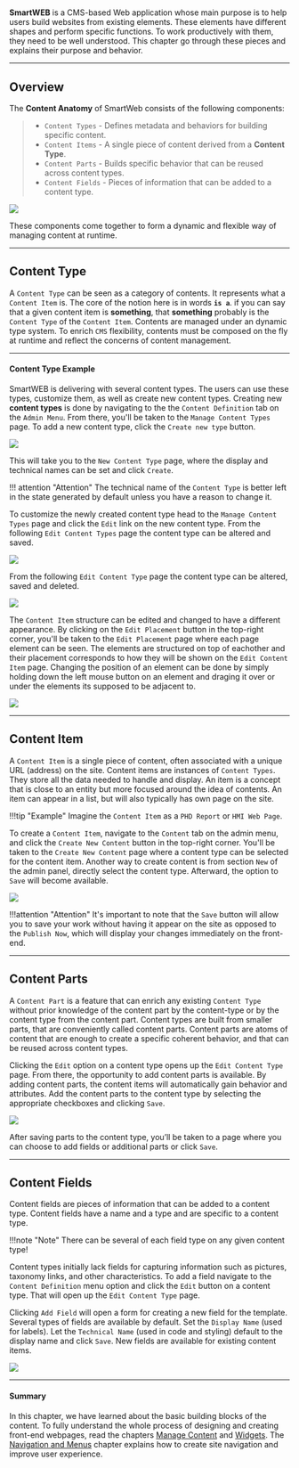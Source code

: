 #

**SmartWEB** is a CMS-based Web application whose main purpose is to help users build websites from existing elements. These elements have different shapes and perform specific functions. To work productively with them, they need to be well understood. This chapter go through these pieces and explains their purpose and behavior.

---

## Overview
The **Content Anatomy** of SmartWeb consists of the following components:  

> - `Content Types` - Defines metadata and behaviors for building specific content.  
> - `Content Items` - A single piece of content derived from a **Content Type**.  
> - `Content Parts` - Builds specific behavior that can be reused across content types.  
> - `Content Fields` - Pieces of information that can be added to a content type.  

![](./media/content-anatomy/content-anatomy-intro.png)

These components come together to form a dynamic and flexible way of managing content at runtime.

---

## Content Type
A `Content Type` can be seen as a category of contents. It represents what a `Content Item` is. The core of the notion here is in words **`is a`**. if you can say that a given content item is **something**, that **something** probably is the `Content Type` of the `Content Item`. Contents are managed under an dynamic type system. To enrich `CMS` flexibility, contents must be composed on the fly at runtime and reflect the concerns of content management.  

---

#### Content Type Example
SmartWEB is delivering with several content types. The users can use these types, customize them, as well as create new content types. Creating new **content types** is done by navigating to the the `Content Definition` tab on the `Admin Menu`. From there, you'll be taken to the `Manage Content Types` page. To add a new content type, click the `Create new type` button.   
   
![](./media/content-anatomy/create-content-type.png)  

This will take you to the `New Content Type` page, where the display and technical names can be set and click `Create`.
  
!!! attention "Attention"
    The technical name of the `Content Type` is better left in the state generated by default unless you have a reason to change it.
   
To customize the newly created content type head to the `Manage Content Types` page and click the `Edit` link on the new content type. From the following `Edit Content Types` page the content type can be altered and saved.   

![](./media/content-anatomy/edit-content-type.png)   

From the following `Edit Content Type` page the content type can be altered, saved and deleted.

![](./media/content-anatomy/edit-content-type2.png)   


The `Content Item` structure can be edited and changed to have a different appearance. By clicking on the `Edit Placement` button in the top-right corner, you'll be taken to the `Edit Placement` page where each page element can be seen. The elements are structured on top of eachother and their placement corresponds to how they will be shown on the `Edit Content Item` page. Changing the position of an element can be done by simply holding down the left mouse button on an element and draging it over or under the elements its supposed to be adjacent to.  
  
![](./media/content-anatomy/content-type-placement.png) 

---

## Content Item
A `Content Item` is a single piece of content, often associated with a unique URL (address) on the site.
Content items are instances of `Content Types`. They store all the data needed to handle and display. An item is a concept that is close to an entity but more focused around the idea of contents. An item can appear in a list, but will also typically has own page on the site. 

!!!tip "Example"
     Imagine the `Content Item` as a `PHD Report` or `HMI Web Page`. 

To create a `Content Item`, navigate to the `Content` tab on the admin menu, and click the  `Create New Content` button in the top-right corner. You'll be taken to the `Create New Content` page where a content type can be selected for the content item. Another way to create content is from section `New` of the admin panel, directly select the content type. Afterward, the option to `Save` will become available.  

![](./media/content-anatomy/content-item.png) 

!!!attention "Attention" 
    It's important to note that the `Save` button will allow you to save your work without having it appear on the site as opposed to the `Publish Now`, which will display your changes immediately on the front-end.

---

## Content Parts  
A `Content Part` is a feature that can enrich any existing `Content Type` without prior knowledge of the content part by the content-type or by the content type from the content part. Content types are built from smaller parts, that are conveniently called content parts. Content parts are atoms of content that are enough to create a specific coherent behavior, and that can be reused across content types.

Clicking the `Edit` option on a content type opens up the `Edit Content Type` page. From there, the opportunity to add content parts is available. By adding content parts, the content items will automatically gain behavior and attributes. Add the content parts to the content type by selecting the appropriate checkboxes and clicking `Save`.  
  
![](./media/content-anatomy/content-parts.png) 
  
After saving parts to the content type, you’ll be taken to a page where you can choose to add fields or additional parts or click `Save`.

---

## Content Fields  
Content fields are pieces of information that can be added to a content type. Content fields have a name and a type and are specific to a content type.

!!!note "Note"
    There can be several of each field type on any given content type!
  
Content types initially lack fields for capturing information such as pictures, taxonomy links, and other characteristics. To add a field navigate to the `Content Definition` menu option and click the `Edit` button on a content type.  That will open up the `Edit Content Type` page.
  
Clicking `Add Field` will open a form for creating a new field for the template. Several types of fields are available by default. Set the `Display Name` (used for labels).  Let the `Technical Name` (used in code and styling) default to the display name and click `Save`. New fields are available for existing content items.    
  
![](./media/content-anatomy/content-fields.png)  

---

#### Summary 
In this chapter, we have learned about the basic building blocks of the content. To fully understand the whole process of designing and creating front-end webpages, read the chapters [Manage Content](/manage-content) and [Widgets](/widgets). The [Navigation and Menus](/navigation-and-menus) chapter explains how to create site navigation and improve user experience.  